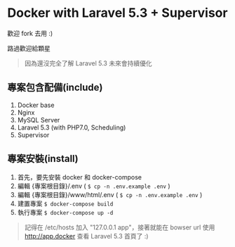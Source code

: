 # Docker with Laravel 5.3 + Supervisor

歡迎 fork 去用  :)

路過歡迎給顆星

> 因為還沒完全了解 Laravel 5.3 未來會持續優化

## 專案包含配備(include)

1. Docker base
1. Nginx
1. MySQL Server
1. Laravel 5.3 (with PHP7.0, Scheduling)
1. Supervisor

## 專案安裝(install)

1. 首先，要先安裝 docker 和 docker-compose
1. 編輯 {專案根目錄}/.env ( `$ cp -n .env.example .env` )
1. 編輯 {專案根目錄}/www/html/.env ( `$ cp -n .env.example .env` )
1. 建置專案 `$ docker-compose build`
1. 執行專案 `$ docker-compose up -d`

> 記得在 /etc/hosts 加入 "127.0.0.1 app"，接著就能在 bowser url 使用 http://app.docker 查看 Laravel 5.3 首頁了 :)